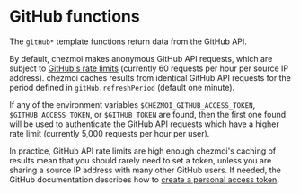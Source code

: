 # GitHub functions

The `gitHub*` template functions return data from the GitHub API.

By default, chezmoi makes anonymous GitHub API requests, which are subject to
[GitHub's rate
limits](https://docs.github.com/en/rest/overview/resources-in-the-rest-api#rate-limiting)
(currently 60 requests per hour per source IP address). chezmoi caches results
from identical GitHub API requests for the period defined in
`gitHub.refreshPeriod` (default one minute).

If any of the environment variables `$CHEZMOI_GITHUB_ACCESS_TOKEN`,
`$GITHUB_ACCESS_TOKEN`, or `$GITHUB_TOKEN` are found, then the first one found
will be used to authenticate the GitHub API requests which have a higher rate
limit (currently 5,000 requests per hour per user).

In practice, GitHub API rate limits are high enough chezmoi's caching of results
mean that you should rarely need to set a token, unless you are sharing a source
IP address with many other GitHub users. If needed, the GitHub documentation
describes how to [create a personal access
token](https://docs.github.com/en/github/authenticating-to-github/creating-a-personal-access-token).
